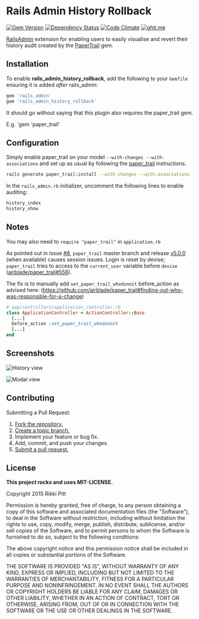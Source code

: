 # Rails Admin History Rollback

[![Gem Version](https://badge.fury.io/rb/rails_admin_history_rollback.svg)](http://badge.fury.io/rb/rails_admin_history_rollback)
[![Dependency Status](https://gemnasium.com/rikkipitt/rails_admin_history_rollback.svg)](https://gemnasium.com/rikkipitt/rails_admin_history_rollback)
[![Code Climate](https://codeclimate.com/github/rikkipitt/rails_admin_history_rollback/badges/gpa.svg)](https://codeclimate.com/github/rikkipitt/rails_admin_history_rollback)
[![ghit.me](https://ghit.me/badge.svg?repo=rikkipitt/rails_admin_history_rollback)](https://ghit.me/repo/rikkipitt/rails_admin_history_rollback)

[RailsAdmin](https://github.com/sferik/rails_admin) extension for enabling users to easily visualise and revert their history audit created by the [PaperTrail](https://github.com/airblade/paper_trail) gem.

## Installation

To enable **rails_admin_history_rollback**, add the following to your `Gemfile` ensuring it is added *after* rails_admin:

```ruby
gem 'rails_admin'
gem 'rails_admin_history_rollback'
```

It should go without saying that this plugin also requires the paper_trail gem.

E.g. `gem 'paper_trail'


## Configuration
Simply enable paper_trail on your model `--with-changes --with-associations` and set up as usual by following the [paper_trail](https://github.com/airblade/paper_trail) instructions.

```bash
rails generate paper_trail:install --with-changes --with-associations
```

In the `rails_admin.rb` initializer, uncomment the following lines to enable auditing:

```ruby
history_index
history_show
```

## Notes

You may also need to `require "paper_trail"` in `application.rb`

As pointed out in issue [#8](https://github.com/rikkipitt/rails_admin_history_rollback/issues/8), `paper_trail` master branch and release [v5.0.0](https://github.com/airblade/paper_trail/blob/master/CHANGELOG.md#500-unreleased) (when available) causes session issues. Login is reset by devise; `paper_trail` tries to access to the `current_user` variable before `devise` ([airblade/paper_trail#556](https://github.com/airblade/paper_trail#556)).

The fix is to manually add `set_paper_trail_whodunnit` before_action as advised here: (https://github.com/airblade/paper_trail#finding-out-who-was-responsible-for-a-change) 

```ruby
# app/controllers/application_controller.rb
class ApplicationController < ActionController::Base
  [...]
  before_action :set_paper_trail_whodunnit
  [...]
end
```

## Screenshots

![History view](https://github.com/rikkipitt/rails_admin_history_rollback/raw/master/screenshots/history.png "history view")

![Modal view](https://github.com/rikkipitt/rails_admin_history_rollback/raw/master/screenshots/modal.png "modal view")


## Contributing
Submitting a Pull Request:

1. [Fork the repository.][fork]
2. [Create a topic branch.][branch]
3. Implement your feature or bug fix.
4. Add, commit, and push your changes.
5. [Submit a pull request.][pr]

[fork]: http://help.github.com/fork-a-repo/
[branch]: http://learn.github.com/p/branching.html
[pr]: http://help.github.com/send-pull-requests/


## License
**This project rocks and uses MIT-LICENSE.**

Copyright 2015 Rikki Pitt

Permission is hereby granted, free of charge, to any person obtaining
a copy of this software and associated documentation files (the
"Software"), to deal in the Software without restriction, including
without limitation the rights to use, copy, modify, merge, publish,
distribute, sublicense, and/or sell copies of the Software, and to
permit persons to whom the Software is furnished to do so, subject to
the following conditions:

The above copyright notice and this permission notice shall be
included in all copies or substantial portions of the Software.

THE SOFTWARE IS PROVIDED "AS IS", WITHOUT WARRANTY OF ANY KIND,
EXPRESS OR IMPLIED, INCLUDING BUT NOT LIMITED TO THE WARRANTIES OF
MERCHANTABILITY, FITNESS FOR A PARTICULAR PURPOSE AND
NONINFRINGEMENT. IN NO EVENT SHALL THE AUTHORS OR COPYRIGHT HOLDERS BE
LIABLE FOR ANY CLAIM, DAMAGES OR OTHER LIABILITY, WHETHER IN AN ACTION
OF CONTRACT, TORT OR OTHERWISE, ARISING FROM, OUT OF OR IN CONNECTION
WITH THE SOFTWARE OR THE USE OR OTHER DEALINGS IN THE SOFTWARE.
